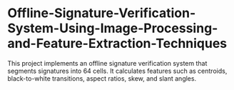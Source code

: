 # Offline-Signature-Verification-System-Using-Image-Processing-and-Feature-Extraction-Techniques
This project implements an offline signature verification system that segments signatures into 64 cells. It calculates features such as centroids, black-to-white transitions, aspect ratios, skew, and slant angles.
